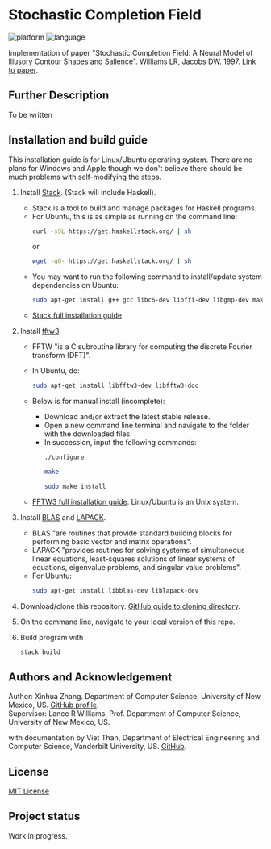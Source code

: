 # Stochastic Completion Field
<p align="left">
	<img src="https://img.shields.io/badge/platform-ubuntu-blueviolet?style=for-the-badge"
			 alt="platform">
	<img src="https://img.shields.io/badge/language-haskell | stack-blueviolet?style=for-the-badge"
			 alt="language">
</p>
 Implementation of paper "Stochastic Completion Field: A Neural Model of Illusory Contour Shapes and Salience". Williams LR, Jacobs DW. 1997. <a href="https://www.cs.unm.edu/~williams/williams95stochastic.pdf">Link to paper</a>.

## Further Description
To be written

## Installation and build guide
This installation guide is for Linux/Ubuntu operating system. There are no plans for Windows and Apple though we don't believe there should be much problems with self-modifying the steps.
1. Install <a href="https://docs.haskellstack.org/en/stable/README/#how-to-install>">Stack</a>. (Stack will include Haskell). 
   - Stack is a tool to build and manage packages for Haskell programs.
   * For Ubuntu, this is as simple as running on the command line: 
     ```bash
     curl -sSL https://get.haskellstack.org/ | sh
     ```
     or
     ```bash
     wget -qO- https://get.haskellstack.org/ | sh
     ```
   * You may want to run the following command to install/update system dependencies on Ubuntu:
     ```bash
     sudo apt-get install g++ gcc libc6-dev libffi-dev libgmp-dev make xz-utils zlib1g-dev git gnupg netbase
     ```
   * <a href="https://docs.haskellstack.org/en/stable/install_and_upgrade/">Stack full installation guide</a>
   
2. Install <a href="http://www.fftw.org/">fftw3</a>. 
   - FFTW "is a C subroutine library for computing the discrete Fourier transform (DFT)".
   - In Ubuntu, do:
     ```bash
     sudo apt-get install libfftw3-dev libfftw3-doc
     ```

   - Below is for manual install (incomplete):
     * Download and/or extract the latest stable release.
     * Open a new command line terminal and navigate to the folder with the downloaded files.
     * In succession, input the following commands:
       ```bash
       ./configure
       ```
       ```bash
       make
       ```
       ```bash
       sudo make install
       ```
   * <a href="http://www.fftw.org/fftw3_doc/Installation-and-Customization.html">FFTW3 full installation guide<a/>. Linux/Ubuntu is an Unix system.
	
3. Install <a href="http://www.netlib.org/blas/">BLAS</a> and <a href="http://www.netlib.org/lapack/">LAPACK<a/>. 
   - BLAS "are routines that provide standard building blocks for performing basic vector and matrix operations".
   - LAPACK "provides routines for solving systems of simultaneous linear equations, least-squares solutions of linear systems of equations, eigenvalue problems, and singular value problems".
   * For Ubuntu:
     ```bash
     sudo apt-get install libblas-dev liblapack-dev
     ```
	
4. Download/clone this repository. <a href="https://help.github.com/en/articles/cloning-a-repository">GitHub guide to cloning directory</a>.

5. On the command line, navigate to your local version of this repo.

6. Build program with 
   ```bash
   stack build
   ```
   
## Authors and Acknowledgement
Author: Xinhua Zhang. Department of Computer Science, University of New Mexico, US. <a href="https://github.com/XinhuaZhang">GitHub profile</a>.<br>
Supervisor: Lance R Williams, Prof. Department of Computer Science, University of New Mexico, US.

with documentation by Viet Than, Department of Electrical Engineering and Computer Science, Vanderbilt University, US. <a href="https://github.com/VietThan">GitHub</a>.

## License
<a href="LICENSE">MIT License</a>

## Project status
Work in progress.
